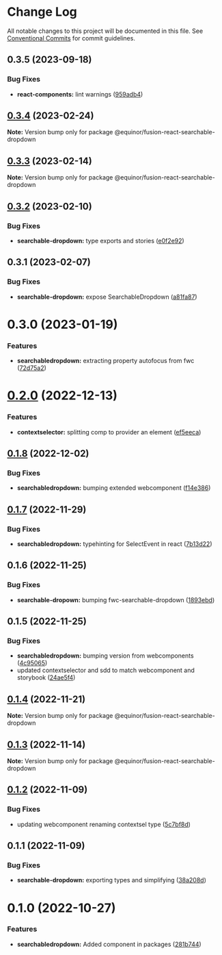 # Change Log

All notable changes to this project will be documented in this file.
See [Conventional Commits](https://conventionalcommits.org) for commit guidelines.

## 0.3.5 (2023-09-18)


### Bug Fixes

* **react-components:** lint warnings ([959adb4](https://github.com/equinor/fusion-react-components/commit/959adb4f470016f3873733ad60a9317023d3b5a1))





## [0.3.4](https://github.com/equinor/fusion-react-components/compare/@equinor/fusion-react-searchable-dropdown@0.3.3...@equinor/fusion-react-searchable-dropdown@0.3.4) (2023-02-24)

**Note:** Version bump only for package @equinor/fusion-react-searchable-dropdown





## [0.3.3](https://github.com/equinor/fusion-react-components/compare/@equinor/fusion-react-searchable-dropdown@0.3.2...@equinor/fusion-react-searchable-dropdown@0.3.3) (2023-02-14)

**Note:** Version bump only for package @equinor/fusion-react-searchable-dropdown





## [0.3.2](https://github.com/equinor/fusion-react-components/compare/@equinor/fusion-react-searchable-dropdown@0.3.1...@equinor/fusion-react-searchable-dropdown@0.3.2) (2023-02-10)


### Bug Fixes

* **searchable-dropdown:** type exports and stories ([e0f2e92](https://github.com/equinor/fusion-react-components/commit/e0f2e92d4513cc542ce38f1b7ae0eb0f3bbb9636))





## 0.3.1 (2023-02-07)


### Bug Fixes

* **searchable-dropdown:** expose SearchableDropdown ([a81fa87](https://github.com/equinor/fusion-react-components/commit/a81fa87afdffd0dcc76652743f87d7191d6a8eb0))





# 0.3.0 (2023-01-19)


### Features

* **searchabledropdown:** extracting property autofocus from fwc ([72d75a2](https://github.com/equinor/fusion-react-components/commit/72d75a2738dd21ea4bd134ae8fc30b89336d7566))





# [0.2.0](https://github.com/equinor/fusion-react-components/compare/@equinor/fusion-react-searchable-dropdown@0.1.8...@equinor/fusion-react-searchable-dropdown@0.2.0) (2022-12-13)


### Features

* **contextselector:** splitting comp to provider an element ([ef5eeca](https://github.com/equinor/fusion-react-components/commit/ef5eeca2dc5fb76c670e1d1fd089c56d36466e82))





## [0.1.8](https://github.com/equinor/fusion-react-components/compare/@equinor/fusion-react-searchable-dropdown@0.1.7...@equinor/fusion-react-searchable-dropdown@0.1.8) (2022-12-02)


### Bug Fixes

* **searchabledropdown:** bumping extended webcomponent ([f14e386](https://github.com/equinor/fusion-react-components/commit/f14e38673a1ee48996d6e705a9ab666a0796828f))





## [0.1.7](https://github.com/equinor/fusion-react-components/compare/@equinor/fusion-react-searchable-dropdown@0.1.6...@equinor/fusion-react-searchable-dropdown@0.1.7) (2022-11-29)


### Bug Fixes

* **searchabledropdown:** typehinting for SelectEvent in react ([7b13d22](https://github.com/equinor/fusion-react-components/commit/7b13d22a752c43d54036fc5ac74d5c8a3fbfef52))





## 0.1.6 (2022-11-25)


### Bug Fixes

* **searchable-dropown:** bumping fwc-searchable-dropdown ([1893ebd](https://github.com/equinor/fusion-react-components/commit/1893ebdec7915d13db5a37b4f75d2919ee8b37a4))





## 0.1.5 (2022-11-25)


### Bug Fixes

* **searchabledropdown:** bumping version from webcomponents ([4c95065](https://github.com/equinor/fusion-react-components/commit/4c9506576b02151feedd2d794e9d75c861da7a7a))
* updated contextselector and sdd to match webcomponent and storybook ([24ae5f4](https://github.com/equinor/fusion-react-components/commit/24ae5f4e7ff6468f9a046a9e3d5ea955a2258c1d))





## [0.1.4](https://github.com/equinor/fusion-react-components/compare/@equinor/fusion-react-searchable-dropdown@0.1.3...@equinor/fusion-react-searchable-dropdown@0.1.4) (2022-11-21)

**Note:** Version bump only for package @equinor/fusion-react-searchable-dropdown





## [0.1.3](https://github.com/equinor/fusion-react-components/compare/@equinor/fusion-react-searchable-dropdown@0.1.2...@equinor/fusion-react-searchable-dropdown@0.1.3) (2022-11-14)

**Note:** Version bump only for package @equinor/fusion-react-searchable-dropdown





## [0.1.2](https://github.com/equinor/fusion-react-components/compare/@equinor/fusion-react-searchable-dropdown@0.1.1...@equinor/fusion-react-searchable-dropdown@0.1.2) (2022-11-09)


### Bug Fixes

* updating webcomponent renaming contextsel type ([5c7bf8d](https://github.com/equinor/fusion-react-components/commit/5c7bf8d19535b4448f5cfc57c8317bc3715699df))





## 0.1.1 (2022-11-09)


### Bug Fixes

* **searchable-dropdown:** exporting types and simplifying ([38a208d](https://github.com/equinor/fusion-react-components/commit/38a208dc73ed0a4695b1bf77fa24eec2400766d0))





# 0.1.0 (2022-10-27)


### Features

* **searchabledropdown:** Added component in packages ([281b744](https://github.com/equinor/fusion-react-components/commit/281b7448e09f47c3fa18568bce26d5b32bc4591e))
